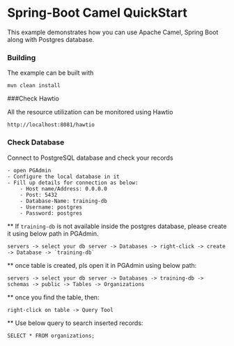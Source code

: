 # Spring-Boot Camel QuickStart

This example demonstrates how you can use Apache Camel, Spring Boot along with Postgres database.

### Building

The example can be built with

    mvn clean install

###Check Hawtio

All the resource utilization can be monitored using Hawtio

    http://localhost:8081/hawtio


### Check Database

Connect to PostgreSQL database and check your records

    - open PGAdmin
    - Configure the local database in it
    - Fill up details for connection as below:
        - Host name/Address: 0.0.0.0
        - Post: 5432
        - Database-Name: training-db
        - Username: postgres
        - Password: postgres


** If `training-db` is not available inside the postgres database, please create it using below path in PGAdmin.

    servers -> select your db server -> Databases -> right-click -> create -> Database -> `training-db`

** once table is created, pls open it in PGAdmin using below path:

    servers -> select your db server -> Databases -> training-db -> schemas -> public -> Tables -> Organizations

** once you find the table, then:

    right-click on table -> Query Tool

** Use below query to search inserted records:

    SELECT * FROM organizations;
